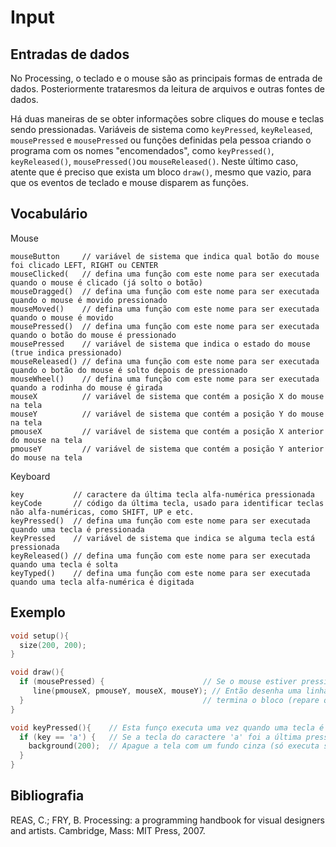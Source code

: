 # Input

## Entradas de dados

No Processing, o teclado e o mouse são as principais formas de entrada de dados. Posteriormente trataresmos da leitura de arquivos e outras fontes de dados.

Há duas maneiras de se obter informações sobre cliques do mouse e teclas sendo pressionadas. Variáveis de sistema como `keyPressed`, `keyReleased`, `mousePressed` e `mousePressed` ou funções definidas pela pessoa criando o programa com os nomes "encomendados", como `keyPressed()`, `keyReleased()`, `mousePressed()`ou `mouseReleased()`. Neste último caso, atente que é preciso que exista um bloco `draw()`, mesmo que vazio, para que os eventos de teclado e mouse disparem as funções.

## Vocabulário

Mouse

```
mouseButton     // variável de sistema que indica qual botão do mouse foi clicado LEFT, RIGHT ou CENTER
mouseClicked(   // defina uma função com este nome para ser executada quando o mouse é clicado (já solto o botão)
mouseDragged()  // defina uma função com este nome para ser executada quando o mouse é movido pressionado
mouseMoved()    // defina uma função com este nome para ser executada quando o mouse é movido
mousePressed()  // defina uma função com este nome para ser executada quando o botão do mouse é pressionado
mousePressed    // variável de sistema que indica o estado do mouse (true indica pressionado)
mouseReleased() // defina uma função com este nome para ser executada quando o botão do mouse é solto depois de pressionado
mouseWheel()    // defina uma função com este nome para ser executada quando a rodinha do mouse é girada
mouseX          // variável de sistema que contém a posição X do mouse na tela 
mouseY          // variável de sistema que contém a posição Y do mouse na tela
pmouseX         // variável de sistema que contém a posição X anterior do mouse na tela
pmouseY         // variável de sistema que contém a posição Y anterior do mouse na tela
```

Keyboard

```
key           // caractere da última tecla alfa-numérica pressionada
keyCode       // código da última tecla, usado para identificar teclas não alfa-numéricas, como SHIFT, UP e etc.
keyPressed()  // defina uma função com este nome para ser executada quando uma tecla é pressionada
keyPressed    // variável de sistema que indica se alguma tecla está pressionada
keyReleased() // defina uma função com este nome para ser executada quando uma tecla é solta
keyTyped()    // defina uma função com este nome para ser executada quando uma tecla alfa-numérica é digitada
```

## Exemplo

<!-- [exemplo1](/assets/imagens/condicional1.png) -->

``` pde
void setup(){
  size(200, 200);
}

void draw(){
  if (mousePressed) {                      // Se o mouse estiver pressionado
     line(pmouseX, pmouseY, mouseX, mouseY); // Então desenha uma linha da posição anterior do mouse até a atual
  }                                        // termina o bloco (repare que no faz nada se o mouse estiver solto)
}

void keyPressed(){    // Esta funço executa uma vez quando uma tecla é pressionada
  if (key == 'a') {   // Se a tecla do caractere 'a' foi a última pressionada
    background(200);  // Apague a tela com um fundo cinza (só executa sob as condições acima)
  }
}
```


## Bibliografia

REAS, C.; FRY, B. Processing: a programming handbook for visual designers and artists. Cambridge, Mass: MIT Press, 2007.

